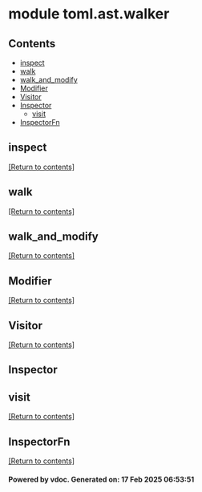 # module toml.ast.walker


## Contents
- [inspect](#inspect)
- [walk](#walk)
- [walk_and_modify](#walk_and_modify)
- [Modifier](#Modifier)
- [Visitor](#Visitor)
- [Inspector](#Inspector)
  - [visit](#visit)
- [InspectorFn](#InspectorFn)

## inspect
[[Return to contents]](#Contents)

## walk
[[Return to contents]](#Contents)

## walk_and_modify
[[Return to contents]](#Contents)

## Modifier
[[Return to contents]](#Contents)

## Visitor
[[Return to contents]](#Contents)

## Inspector
## visit
[[Return to contents]](#Contents)

## InspectorFn
[[Return to contents]](#Contents)

#### Powered by vdoc. Generated on: 17 Feb 2025 06:53:51
